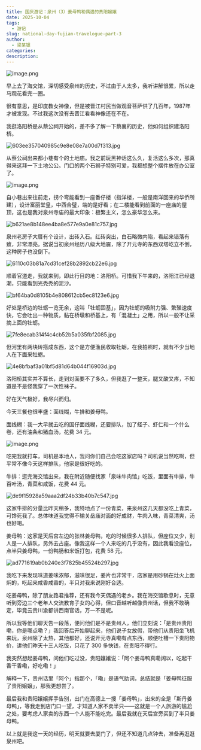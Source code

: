```yaml
---
title: 国庆游记：泉州（3）姜母鸭和偶遇的贵阳嬢嬢
date: 2025-10-04
tags:
  - 游记
slug: national-day-fujian-travelogue-part-3
author:
  - 梁某银
categories:
description:
---
```

![image.png](https://img.liangmouyin.com/2025/10/8365c882479c3e0a9cf230f7965e92f1.png)

早上去了海交馆，深切感受泉州的历史，不过由于人太多，我听讲解很累，所以走马观花看完一圈。

很有意思，是印度教女神像，但是被晋江村民当做观音菩萨供了几百年，1987年才被发现。不过我这次没有去晋江看看神像还在不在。

我逛洛阳桥是从蔡公祠开始的，差不多了解一下蔡襄的历史，他如何组织建洛阳桥。

![603ee357040985c9e8e08e7a00d7f313.jpg](https://img.liangmouyin.com/2025/10/55b06f24d5d7a61c51a4b8cea9141c3f.jpg)

从蔡公祠出来都小巷有个的土地庙。我之前玩黑神话这么久，复活这么多次，那真得来这拜一下土地公公。门口的两个石狮子特别可爱，我都想整个摆件放在办公室了。

![image.png](https://img.liangmouyin.com/2025/10/3422315ead044fcde1fc1a92308bd13c.png)

自小巷出来往前走，拐个弯能看到一座番仔楼（指洋楼，一般是南洋回来的华侨所建），设计富丽堂皇，中西合璧，端的是好看；在二楼能看到前面的一座庙的屋顶，这也是我对泉州寺庙的最大印象：极繁主义，怎么豪华怎么来。

![b621ae8b148ee4ba8e577e9a0e81c757.jpg](https://img.liangmouyin.com/2025/10/f9b51107bfef06a4ab9a5ac422fc2080.jpg)

泉州老房子大厝有个设计，出砖入石。红砖突出，白石略微内陷，看起来错落有致，非常漂亮。据说当初泉州经历八级大地震，除了开元寺的东西双塔屹立不倒，这种房子也没倒下。

![6110c03b81a7cd31cef28b2892cb22e6.jpg](https://img.liangmouyin.com/2025/10/f05db70db040945e8c57e20f18b05d1c.jpg)

顺着官道走，我就来到，即此行目的地：洛阳桥。可惜我下午来的，洛阳江已经退潮，只能看到光秃秃的泥沙。

![bf64ba0d8105b4e808612cb5ec8123e6.jpg](https://img.liangmouyin.com/2025/10/4113a14d1591460c1a25009a3da3d994.jpg)

好处是桥边的牡蛎一览无余，这叫「牡蛎固基」，因为牡蛎的吸附力强、繁殖速度快，它会吐出一种物质，黏在桥墩和桥基上，有「混凝土」之用，所以一般不让采摘上面的牡蛎。

![7fe8ecab314f4c4cb52b5a035fbf2085.jpg](https://img.liangmouyin.com/2025/10/9def9b16c090b8931b1ec68bd2bff69d.jpg)

但河里有两块砖搭成东西，这个是方便渔民收取牡蛎，在我拍照时，就有不少当地人在下面采牡蛎。

![4e8bfbaf3a01bf5d81d64b044f16903d.jpg](https://img.liangmouyin.com/2025/10/1752007dc6f8c23c740bf27af33d6bfa.jpg)

洛阳桥其实并不算长，走到对面要不了多久，但我逛了一整天，腿又酸又疼，不知道是不是怪我穿了一次性袜子。

好在天气极好，我尽兴而归。

今天三餐也很丰盛：面线糊，牛排和姜母鸭。

面线糊：我一大早就去吃的国仔面线糊，还要排队，加了蛏子、虾仁和一个什么卷，还有油条和猪血汤，花费 34 元。

![image.png](https://img.liangmouyin.com/2025/10/2a969de7c827819aafcb99e550b6b955.png)

吃完我就打车，司机是本地人，我问你们自己会吃这家店吗？司机说当然吃啊，但平常不像今天这样排队，他家是很好吃的。

牛排：逛完海交馆出来，我在附近随便找家「泉味牛肉馆」吃饭，里面有牛排，牛百叶汤，青菜和咸饭，花费 44 元。

![de9f15928a59aaa2df24b33b40b7c547.jpg](https://img.liangmouyin.com/2025/10/ff27f6f58c26b49eee417bced64b0a5b.jpg)

这家牛排的分量比昨天稍多，我特地点了一份青菜，来泉州这几天都没吃上青菜，可馋死我了。总体味道我觉得不输关岳庙对面的好成财，牛肉入味，青菜清爽，汤也好喝。

姜母鸭：这家是天后宫左边的张林姜母鸭，吃的时候很多人排队，但座位又少，别人是一人排队，另外去占座。像我这样一个人来吃的几乎没有，因此我看没座位，点半只姜母鸭，一份鸭肠和米饭打包，花费 58 元。

![ad771619ab0b240e3f7825b45524b297.jpg](https://img.liangmouyin.com/2025/10/c0ea807cede72f3ae4c9fae2b8cee2d6.jpg)

我吃下来发现味道姜味浓郁，滋味很足，姜片也非常干，店家是用砂锅在灶火上面焖的，吃起来咸香咸香的，半只对我来说刚好合适。

吃姜母鸭，除了朋友路君推荐，还有我今天偶遇的老乡。我在海交馆歇息时，无意听到旁边三个老年人交流教育子女的心得，但口音越听越像贵州话，但我不敢确定，毕竟云贵川渝都讲西南官话，万一不是呢。

所以我等他们聊天告一段落，便问他们是不是贵州人，他们立刻说：「是贵州贵阳嘞，你是哪点嘞？」我回答后开始聊起来，他们说子女放假，带他们从贵阳坐飞机来玩，泉州除了太热，其他都好，还说开元寺真嘞有点东西，顺便吐槽一下贵阳物价，讲他们昨天十三人吃饭，只花了 300 多快钱，在贵阳不得行。

我突然想起姜母鸭，问他们吃过没，贵阳嬢嬢说：「阿个姜母鸭真嘞阔以，吃起干香干香嘞，好吃嘞！」

解释一下，贵州话里「阿个」指那个，「嘞」是语气助词，总结就是「姜母鸭征服了贵阳嬢嬢」，那我更想尝了。

最后我和贵阳嬢嬢挥手告别，出门在高德上一搜「姜母鸭」，出来的全是「斯丹姜母鸭」，等我走到店门口一望，才知道人家不卖半只——这就是一个人旅游的尴尬之处，要考虑人家卖的东西一个人能不能吃完。最后我就在天后宫旁买到了半只姜母鸭。

以上就是我这一天的经历，明天就要去厦门了，但还不知道几点钟去，准备再逛逛泉州吧。